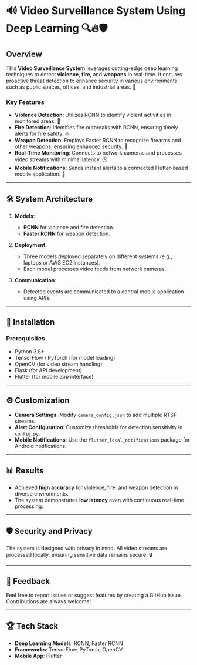# 🔊 Video Surveillance System Using Deep Learning 🔍🔥🛡️

## Overview  
This **Video Surveillance System** leverages cutting-edge deep learning techniques to detect **violence**, **fire**, and **weapons** in real-time. It ensures proactive threat detection to enhance security in various environments, such as public spaces, offices, and industrial areas. 🚨  

### Key Features  
- **Violence Detection**: Utilizes RCNN to identify violent activities in monitored areas. 🥊  
- **Fire Detection**: Identifies fire outbreaks with RCNN, ensuring timely alerts for fire safety. 🔥  
- **Weapon Detection**: Employs Faster RCNN to recognize firearms and other weapons, ensuring enhanced security. 🔫  
- **Real-Time Monitoring**: Connects to network cameras and processes video streams with minimal latency. 🕒  
- **Mobile Notifications**: Sends instant alerts to a connected Flutter-based mobile application. 📱  

---

## 🛠️ System Architecture  
1. **Models**:  
   - **RCNN** for violence and fire detection.  
   - **Faster RCNN** for weapon detection.  

2. **Deployment**:  
   - Three models deployed separately on different systems (e.g., laptops or AWS EC2 instances).  
   - Each model processes video feeds from network cameras.  

3. **Communication**:  
   - Detected events are communicated to a central mobile application using APIs.  

---

## 🚀 Installation  

### Prerequisites  
- Python 3.8+  
- TensorFlow / PyTorch (for model loading)  
- OpenCV (for video stream handling)  
- Flask (for API development)  
- Flutter (for mobile app interface)  

---

## ⚙️ Customization  
- **Camera Settings**: Modify `camera_config.json` to add multiple RTSP streams.  
- **Alert Configuration**: Customize thresholds for detection sensitivity in `config.py`.  
- **Mobile Notifications**: Use the `flutter_local_notifications` package for Android notifications.  

---

## 📊 Results  
- Achieved **high accuracy** for violence, fire, and weapon detection in diverse environments.  
- The system demonstrates **low latency** even with continuous real-time processing.  

---

## 🛡️ Security and Privacy  
The system is designed with privacy in mind. All video streams are processed locally, ensuring sensitive data remains secure. 🔒  

---

## 💬 Feedback  
Feel free to report issues or suggest features by creating a GitHub issue. Contributions are always welcome!  

---

## 🏆 Tech Stack  
- **Deep Learning Models**: RCNN, Faster RCNN
- **Frameworks**: TensorFlow, PyTorch, OpenCV
- **Mobile App**: Flutter
